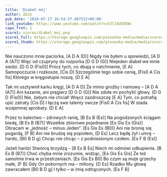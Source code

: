 ```yaml
---
title: 'Diabeł mój'
author: Zbik
pub_date: '2018-07-17 16:54:37.407532+00:00'
link_youtube: https://www.youtube.com/watch?v=VJl14UOIKWc
capo_fret: 1
score1: scores/diabel_moj.png
score1_full: https://storage.googleapis.com/piosenka-media/media/scores/diabel_moj.png
score1_thumb: https://storage.googleapis.com/piosenka-media/media/scores/diabel_moj.png.180x0_q85_upscale.png
---
```


Nie nauczono mnie paciorka, [A D A (D)]
Nigdy nie byłem u spowiedzi, [A D A (A7)]
Więc od czupryny do rozporka [D G D (G)]
Niejeden diabeł we mnie siedzi. [D G D (Fis0)]
Prócz tych, co dbają o natchnienie, [E A]
Samopoczucie i rozkosze, [Cis D]
Szczególnie tego sobie cenię, [Fis0 A Cis fis]
Którego w kręgosłupie noszę. [D E A]

Tak mi usztywnił karku kręgi, [A D A D]
Że mimo groźby i namowy – [A D A (A7)]
Ani kazanie, ani pręgierz [D G D (G)]
Nie zdoła mi pochylić głowy. [D G D (Fis0)]
Nie, żebym nie chciał! Wręcz zazdroszczę [E A]
Tym, co potrafią ujść zatraty [Cis D]
I łączą swe talenty owcze [Fis0 A Cis fis]
W stada wzajemnej aprobaty. [D E A]

Przez to kalectwo – zdrowych ranię, [B Es B (Es)]
Na pogodzonych ściągam biedę, [B Es B (B7)]
Wszelkie zbiorowe pojednanie [Es Gis Es (Gis)]
Obracam w „jedność – minus Jeden”. [Es Gis Es (B0)]
Ani nie bronię się pogardą, [F B]
Ani nie brudzę się popiołem, [D Es]
Lecz będę żył i umrę – hardo, [B0 B D g]
Chcąc nie chcąc – z podniesionym czołem. [Es F B (Es)]

Jeżeli hardzi Stwórcę brzydzą – [B Es B Es]
Niech mi odmówi odkupienia. [B Es B (B7)]
Choć chyba mnie zrozumie, widząc, [Es Gis Es Gis]
Że też samotnie trwa w przestrzeniach. [Es Gis Es B0]
Bo czym są moje grzechy małe, [F B]
Gdy On pokornych ma – miliony. [D Es]
Rzadko Mu głowę zawracałem [B0 B D g]
I tylko – w imię odtrąconych. [Es F B]